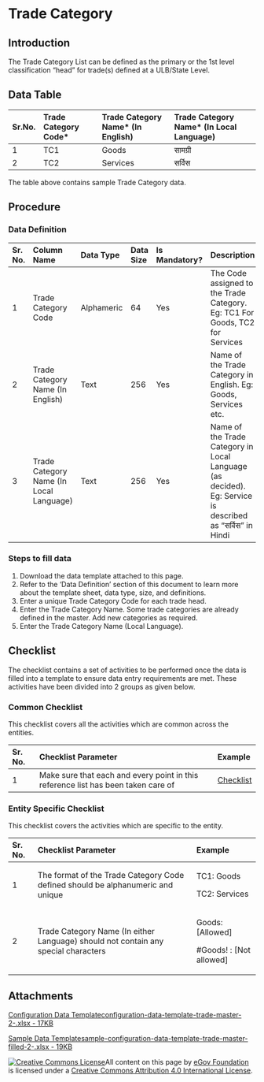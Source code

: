 # Trade Category

## Introduction <a id="introduction"></a>

The Trade Category List can be defined as the primary or the 1st level classification “head” for trade\(s\) defined at a ULB/State Level.

## Data Table <a id="data-table"></a>

| Sr.No. | Trade Category Code\* | Trade Category Name\* \(In English\) | Trade Category Name\* \(In Local Language\) |
| :--- | :--- | :--- | :--- |
| 1 | TC1 | Goods | सामग्री |
| 2 | TC2 | Services | सर्विस |

The table above contains sample Trade Category data.

## Procedure <a id="procedure"></a>

### Data Definition <a id="data-definition"></a>

| Sr. No. | Column Name | Data Type | Data Size | Is Mandatory? | Description |
| :--- | :--- | :--- | :--- | :--- | :--- |
| 1 | Trade Category Code | Alphameric | 64 | Yes | The Code assigned to the Trade Category. Eg: TC1 For Goods, TC2 for Services |
| 2 | Trade Category Name \(In English\) | Text | 256 | Yes | Name of the Trade Category in English. Eg: Goods, Services etc. |
| 3 | Trade Category Name \(In Local Language\) | Text | 256 | Yes | Name of the Trade Category in Local Language \(as decided\). Eg: Service is described as “सर्विस” in Hindi |

### Steps to fill data <a id="steps-to-fill-data"></a>

1. Download the data template attached to this page.
2. Refer to the ‘Data Definition’ section of this document to learn more about the template sheet, data type, size, and definitions.
3. Enter a unique Trade Category Code for each trade head.
4. Enter the Trade Category Name. Some trade categories are already defined in the master. Add new categories as required.
5. Enter the Trade Category Name \(Local Language\).

## Checklist <a id="checklist"></a>

The checklist contains a set of activities to be performed once the data is filled into a template to ensure data entry requirements are met. These activities have been divided into 2 groups as given below.

### Common Checklist <a id="common-checklist"></a>

This checklist covers all the activities which are common across the entities.

| Sr. No. | Checklist Parameter | Example |
| :--- | :--- | :--- |
| 1 | Make sure that each and every point in this reference list has been taken care of | ​[Checklist](https://docs.digit.org/configure-digit/configuring-master-data-templates/module-setup/common-config/checklist)​ |

### Entity Specific Checklist <a id="entity-specific-checklist"></a>

This checklist covers the activities which are specific to the entity.

<table>
  <thead>
    <tr>
      <th style="text-align:left">Sr. No.</th>
      <th style="text-align:left">Checklist Parameter</th>
      <th style="text-align:left">Example</th>
    </tr>
  </thead>
  <tbody>
    <tr>
      <td style="text-align:left">1</td>
      <td style="text-align:left">The format of the Trade Category Code defined should be alphanumeric and
        unique</td>
      <td style="text-align:left">
        <p>TC1: Goods</p>
        <p>TC2: Services</p>
      </td>
    </tr>
    <tr>
      <td style="text-align:left">2</td>
      <td style="text-align:left">Trade Category Name (In either Language) should not contain any special
        characters</td>
      <td style="text-align:left">
        <p>Goods: [Allowed]</p>
        <p>#Goods! : [Not allowed]</p>
      </td>
    </tr>
  </tbody>
</table>

## Attachments <a id="attachments"></a>

[Configuration Data Templateconfiguration-data-template-trade-master-2-.xlsx - 17KB](https://firebasestorage.googleapis.com/v0/b/gitbook-28427.appspot.com/o/assets%2F-MERG_iQW5oN4ukgXP8K%2Fsync%2Fe9770eb56cc2e51a013d1df84d2db6092d01f17b.xlsx?generation=1602050605603605&alt=media)

[Sample Data Templatesample-configuration-data-template-trade-master-filled-2-.xlsx - 19KB](https://firebasestorage.googleapis.com/v0/b/gitbook-28427.appspot.com/o/assets%2F-MERG_iQW5oN4ukgXP8K%2Fsync%2F790e93a747bfd659fd37fcc836eec0aab074bf79.xlsx?generation=1602050605673696&alt=media)

[![Creative Commons License](https://i.creativecommons.org/l/by/4.0/80x15.png)](http://creativecommons.org/licenses/by/4.0/)All content on this page by [eGov Foundation ](https://egov.org.in/)is licensed under a [Creative Commons Attribution 4.0 International License](http://creativecommons.org/licenses/by/4.0/).

